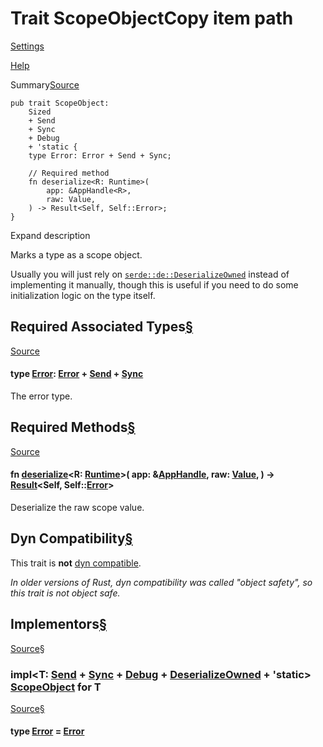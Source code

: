 # Trait ScopeObjectCopy item path

[Settings](../../settings.html)

[Help](../../help.html)

Summary[Source](../../src/tauri/ipc/authority.rs.html#792-797)

```
pub trait ScopeObject:
    Sized
    + Send
    + Sync
    + Debug
    + 'static {
    type Error: Error + Send + Sync;

    // Required method
    fn deserialize<R: Runtime>(
        app: &AppHandle<R>,
        raw: Value,
    ) -> Result<Self, Self::Error>;
}
```

Expand description

Marks a type as a scope object.

Usually you will just rely on [`serde::de::DeserializeOwned`](https://docs.rs/serde/1.0.219/x86_64-unknown-linux-gnu/serde/de/trait.DeserializeOwned.html "trait serde::de::DeserializeOwned") instead of implementing it manually,
though this is useful if you need to do some initialization logic on the type itself.

## Required Associated Types[§](#required-associated-types)

[Source](../../src/tauri/ipc/authority.rs.html#794)

#### type [Error](#associatedtype.Error): [Error](https://doc.rust-lang.org/nightly/core/error/trait.Error.html "trait core::error::Error") + [Send](https://doc.rust-lang.org/nightly/core/marker/trait.Send.html "trait core::marker::Send") + [Sync](https://doc.rust-lang.org/nightly/core/marker/trait.Sync.html "trait core::marker::Sync")

The error type.

## Required Methods[§](#required-methods)

[Source](../../src/tauri/ipc/authority.rs.html#796)

#### fn [deserialize](#tymethod.deserialize)<R: [Runtime](..\trait.Runtime.html.md "trait tauri::Runtime")>( app: &[AppHandle](..\struct.AppHandle.html.md "struct tauri::AppHandle")<R>, raw: [Value](https://docs.rs/tauri-utils/2.3.1/x86_64-unknown-linux-gnu/tauri_utils/acl/value/enum.Value.html "enum tauri_utils::acl::value::Value"), ) -> [Result](https://doc.rust-lang.org/nightly/core/result/enum.Result.html "enum core::result::Result")<Self, Self::[Error](trait.ScopeObject.html_associatedtype.Error.md "type tauri::ipc::ScopeObject::Error")>

Deserialize the raw scope value.

## Dyn Compatibility[§](#dyn-compatibility)

This trait is **not** [dyn compatible](https://doc.rust-lang.org/nightly/reference/items/traits.html#dyn-compatibility).

*In older versions of Rust, dyn compatibility was called "object safety", so this trait is not object safe.*

## Implementors[§](#implementors)

[Source](../../src/tauri/ipc/authority.rs.html#799-804)[§](#impl-ScopeObject-for-T)

### impl<T: [Send](https://doc.rust-lang.org/nightly/core/marker/trait.Send.html "trait core::marker::Send") + [Sync](https://doc.rust-lang.org/nightly/core/marker/trait.Sync.html "trait core::marker::Sync") + [Debug](https://doc.rust-lang.org/nightly/core/fmt/trait.Debug.html "trait core::fmt::Debug") + [DeserializeOwned](https://docs.rs/serde/1.0.219/x86_64-unknown-linux-gnu/serde/de/trait.DeserializeOwned.html "trait serde::de::DeserializeOwned") + 'static> [ScopeObject](trait.ScopeObject.html.md "trait tauri::ipc::ScopeObject") for T

[Source](../../src/tauri/ipc/authority.rs.html#800)[§](#associatedtype.Error-1)

#### type [Error](#associatedtype.Error) = [Error](https://docs.rs/serde_json/1.0.140/x86_64-unknown-linux-gnu/serde_json/error/struct.Error.html "struct serde_json::error::Error")